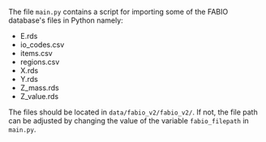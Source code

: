 The file `main.py` contains a script for importing some of the FABIO database's files in Python namely:

* E.rds
* io_codes.csv
* items.csv
* regions.csv
* X.rds
* Y.rds
* Z_mass.rds
* Z_value.rds

The files should be located in `data/fabio_v2/fabio_v2/`. If not, the file path can be adjusted by changing the value of the variable `fabio_filepath` in `main.py`.





